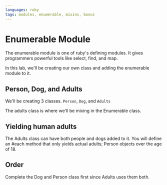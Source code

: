 ```yaml
---
languages: ruby
tags: modules, enumerable, mixins, bonus
---
```


# Enumerable Module

The enumerable module is one of ruby's defining modules. It gives programmers powerful tools like select, find, and map. 

In this lab, we'll be creating our own class and adding the enumerable module to it.

## Person, Dog, and Adults
We'll be creating 3 classes. `Person`, `Dog`, and `Adults`

The adults class is where we'll be mixing in the Enumerable class. 

## Yielding human adults
The Adults class can have both people and dogs added to it. You will define an #each method that only yields actual adults; Person objects over the age of 18. 

## Order
Complete the Dog and Person class first since Adults uses them both.

